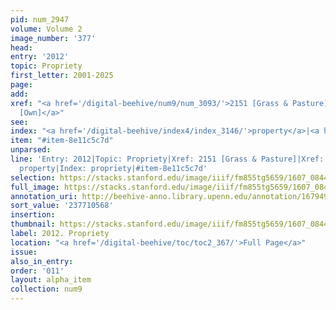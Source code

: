 ```yaml
---
pid: num_2947
volume: Volume 2
image_number: '377'
head:
entry: '2012'
topic: Propriety
first_letter: 2001-2025
page:
add:
xref: "<a href='/digital-beehive/num9/num_3093/'>2151 [Grass & Pasture]</a>|<a href='/digital-beehive/num8/num_2859/'>1939
  [Own]</a>"
see:
index: "<a href='/digital-beehive/index4/index_3146/'>property</a>|<a href='/digital-beehive/index4/index_3152/'>propriety</a>"
item: "#item-8e11c5c7d"
unparsed:
line: 'Entry: 2012|Topic: Propriety|Xref: 2151 [Grass & Pasture]|Xref: 1939 [Own]|Index:
  property|Index: propriety|#item-8e11c5c7d'
selection: https://stacks.stanford.edu/image/iiif/fm855tg5659/1607_0844/375,568,2787,572/full/0/default.jpg
full_image: https://stacks.stanford.edu/image/iiif/fm855tg5659/1607_0844/full/full/0/default.jpg
annotation_uri: http://beehive-anno.library.upenn.edu/annotation/1679493035733
sort_value: '237710568'
insertion:
thumbnail: https://stacks.stanford.edu/image/iiif/fm855tg5659/1607_0844/375,568,600,180/250,/0/default.jpg
label: 2012. Propriety
location: "<a href='/digital-beehive/toc/toc2_367/'>Full Page</a>"
issue:
also_in_entry:
order: '011'
layout: alpha_item
collection: num9
---
```

